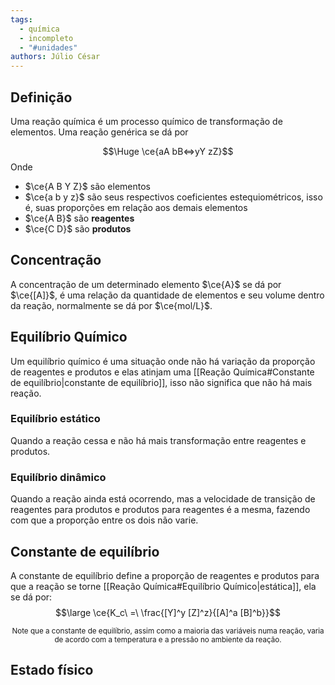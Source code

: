 ```yaml
---
tags:
  - química
  - incompleto
  - "#unidades"
authors: Júlio César
---
```

## Definição

Uma reação química é um processo químico de transformação de elementos. Uma reação genérica se dá por

$$\Huge \ce{aA bB<=>yY zZ}$$
Onde
- $\ce{A B Y Z}$ são elementos
- $\ce{a b y z}$ são seus respectivos coeficientes estequiométricos, isso é, suas proporções em relação aos demais elementos
- $\ce{A B}$ são **reagentes**
- $\ce{C D}$ são **produtos**

## Concentração

A concentração de um determinado elemento $\ce{A}$ se dá por $\ce{[A]}$, é uma relação da quantidade de elementos e seu volume dentro da reação, normalmente se dá por $\ce{mol/L}$.

## Equilíbrio Químico

Um equilíbrio químico é uma situação onde não há variação da proporção de reagentes e produtos e elas atinjam uma [[Reação Química#Constante de equilíbrio|constante de equilíbrio]], isso não significa que não há mais reação.
### Equilíbrio estático
Quando a reação cessa e não há mais transformação entre reagentes e produtos.
### Equilíbrio dinâmico
Quando a reação ainda está ocorrendo, mas a velocidade de transição de reagentes para produtos e produtos para reagentes é a mesma, fazendo com que a proporção entre os dois não varie.

## Constante de equilíbrio

A constante de equilíbrio define a proporção de reagentes e produtos para que a reação se torne [[Reação Química#Equilíbrio Químico|estática]], ela se dá por:
$$\large \ce{K_c\ =\ \frac{[Y]^y [Z]^z}{[A]^a [B]^b}}$$
<center><sub>Note que a constante de equilíbrio, assim como a maioria das variáveis numa reação, varia de acordo com a temperatura e a pressão no ambiente da reação.</sub></center>

## Estado físico
